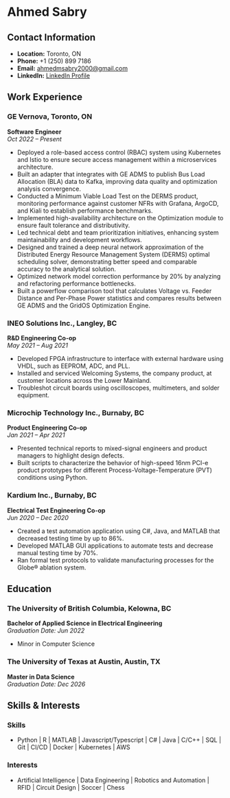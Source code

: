 # Ahmed Sabry

## Contact Information

- **Location:** Toronto, ON
- **Phone:** +1 (250) 899 7186
- **Email:** <ahmedmsabry2000@gmail.com>
- **LinkedIn:** [LinkedIn Profile](https://www.linkedin.com/in/ahmedmsabry2000/)

## Work Experience

### GE Vernova, Toronto, ON

**Software Engineer**  
*Oct 2022 – Present*

- Deployed a role-based access control (RBAC) system using Kubernetes and Istio to ensure secure access management within a microservices architecture.
- Built an adapter that integrates with GE ADMS to publish Bus Load Allocation (BLA) data to Kafka, improving data quality and optimization analysis convergence.
- Conducted a Minimum Viable Load Test on the DERMS product, monitoring performance against customer NFRs with Grafana, ArgoCD, and Kiali to establish performance benchmarks.
- Implemented high-availability architecture on the Optimization module to ensure fault tolerance and distributivity.
- Led technical debt and team prioritization initiatives, enhancing system maintainability and development workflows.
- Designed and trained a deep neural network approximation of the Distributed Energy Resource Management System (DERMS) optimal scheduling solver, demonstrating better speed and comparable accuracy to the analytical solution.
- Optimized network model correction performance by 20% by analyzing and refactoring performance bottlenecks.
- Built a powerflow comparison tool that calculates Voltage vs. Feeder Distance and Per-Phase Power statistics and compares results between GE ADMS and the GridOS Optimization Engine.

### INEO Solutions Inc., Langley, BC

**R&D Engineering Co-op**  
*May 2021 – Aug 2021*

- Developed FPGA infrastructure to interface with external hardware using VHDL, such as EEPROM, ADC, and PLL.
- Installed and serviced Welcoming Systems, the company product, at customer locations across the Lower Mainland.
- Troubleshot circuit boards using oscilloscopes, multimeters, and solder equipment.

### Microchip Technology Inc., Burnaby, BC

**Product Engineering Co-op**  
*Jan 2021 – Apr 2021*

- Presented technical reports to mixed-signal engineers and product managers to highlight design defects.
- Built scripts to characterize the behavior of high-speed 16nm PCI-e product prototypes for different Process-Voltage-Temperature (PVT) conditions using Python.

### Kardium Inc., Burnaby, BC

**Electrical Test Engineering Co-op**  
*Jun 2020 – Dec 2020*

- Created a test automation application using C#, Java, and MATLAB that decreased testing time by up to 86%.
- Developed MATLAB GUI applications to automate tests and decrease manual testing time by 70%.
- Ran formal test protocols to validate manufacturing processes for the Globe® ablation system.

## Education

### The University of British Columbia, Kelowna, BC

**Bachelor of Applied Science in Electrical Engineering**  
*Graduation Date: Jun 2022*  

- Minor in Computer Science

### The University of Texas at Austin, Austin, TX

**Master in Data Science**  
*Graduation Date: Dec 2026*

## Skills & Interests

### Skills

- Python | R | MATLAB | Javascript/Typescript | C# | Java | C/C++ | SQL | Git | CI/CD | Docker | Kubernetes | AWS

### Interests

- Artificial Intelligence | Data Engineering | Robotics and Automation | RFID | Circuit Design | Soccer | Chess
